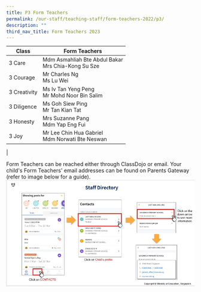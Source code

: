 ```yaml
---
title: P3 Form Teachers
permalink: /our-staff/teaching-staff/form-teachers-2022/p3/
description: ""
third_nav_title: Form Teachers 2023
---
```

| Class| Form Teachers | 
| -------- | -------- |
| 3 Care | Mdm Asmahliah Bte Abdul Bakar <br> Mrs Chia-Kong Su Sze |
| 3 Courage | Mr Charles Ng <br> Ms Lu Wei |
| 3 Creativity | Ms Iv Tan Yeng Peng <br> Mr Mohd Noor Bin Salim  |
| 3 Diligence | Ms Goh Siew Ping <br> Mr Tan Kian Tat | 
| 3 Honesty | Mrs Suzanne Pang <br> Mdm Yap Eng Fui | 
| 3 Joy | Mr Lee Chin Hua Gabriel<br> Mdm Norwati Bte Neswan | 
|

Form Teachers can be reached either through ClassDojo or email. Your child's Form Teachers' email addresses can be found on Parents Gateway (refer to image below for a guide).
![](/images/PG-contacts2.jpg)